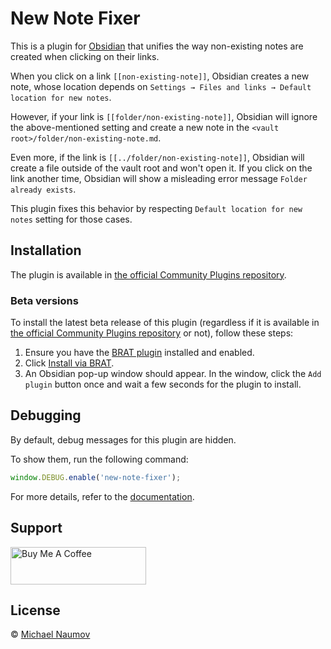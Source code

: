 # New Note Fixer

This is a plugin for [Obsidian](https://obsidian.md/) that unifies the way non-existing notes are created when clicking on their links.

When you click on a link `[[non-existing-note]]`, Obsidian creates a new note, whose location depends on `Settings → Files and links → Default location for new notes`.

However, if your link is `[[folder/non-existing-note]]`, Obsidian will ignore the above-mentioned setting and create a new note in the `<vault root>/folder/non-existing-note.md`.

Even more, if the link is `[[../folder/non-existing-note]]`, Obsidian will create a file outside of the vault root and won't open it. If you click on the link another time, Obsidian will show a misleading error message `Folder already exists`.

This plugin fixes this behavior by respecting `Default location for new notes` setting for those cases.

## Installation

The plugin is available in [the official Community Plugins repository](https://obsidian.md/plugins?id=new-note-fixer).

### Beta versions

To install the latest beta release of this plugin (regardless if it is available in [the official Community Plugins repository](https://obsidian.md/plugins) or not), follow these steps:

1. Ensure you have the [BRAT plugin](https://obsidian.md/plugins?id=obsidian42-brat) installed and enabled.
2. Click [Install via BRAT](https://intradeus.github.io/http-protocol-redirector?r=obsidian://brat?plugin=https://github.com/mnaoumov/obsidian-new-note-fixer).
3. An Obsidian pop-up window should appear. In the window, click the `Add plugin` button once and wait a few seconds for the plugin to install.

## Debugging

By default, debug messages for this plugin are hidden.

To show them, run the following command:

```js
window.DEBUG.enable('new-note-fixer');
```

For more details, refer to the [documentation](https://github.com/mnaoumov/obsidian-dev-utils/blob/main/docs/debugging.md).

## Support

<a href="https://www.buymeacoffee.com/mnaoumov" target="_blank"><img src="https://cdn.buymeacoffee.com/buttons/v2/default-yellow.png" alt="Buy Me A Coffee" style="height: 60px !important;width: 217px !important;"></a>

## License

© [Michael Naumov](https://github.com/mnaoumov/)
